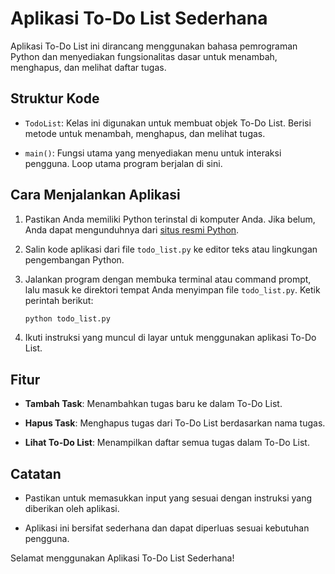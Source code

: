 # Aplikasi To-Do List Sederhana

Aplikasi To-Do List ini dirancang menggunakan bahasa pemrograman Python dan menyediakan fungsionalitas dasar untuk menambah, menghapus, dan melihat daftar tugas.

## Struktur Kode

- `TodoList`: Kelas ini digunakan untuk membuat objek To-Do List. Berisi metode untuk menambah, menghapus, dan melihat tugas.

- `main()`: Fungsi utama yang menyediakan menu untuk interaksi pengguna. Loop utama program berjalan di sini.

## Cara Menjalankan Aplikasi

1. Pastikan Anda memiliki Python terinstal di komputer Anda. Jika belum, Anda dapat mengunduhnya dari [situs resmi Python](https://www.python.org/).

2. Salin kode aplikasi dari file `todo_list.py` ke editor teks atau lingkungan pengembangan Python.

3. Jalankan program dengan membuka terminal atau command prompt, lalu masuk ke direktori tempat Anda menyimpan file `todo_list.py`. Ketik perintah berikut:

    ```bash
    python todo_list.py
    ```

4. Ikuti instruksi yang muncul di layar untuk menggunakan aplikasi To-Do List.

## Fitur

- **Tambah Task**: Menambahkan tugas baru ke dalam To-Do List.

- **Hapus Task**: Menghapus tugas dari To-Do List berdasarkan nama tugas.

- **Lihat To-Do List**: Menampilkan daftar semua tugas dalam To-Do List.

## Catatan

- Pastikan untuk memasukkan input yang sesuai dengan instruksi yang diberikan oleh aplikasi.

- Aplikasi ini bersifat sederhana dan dapat diperluas sesuai kebutuhan pengguna.

Selamat menggunakan Aplikasi To-Do List Sederhana!
